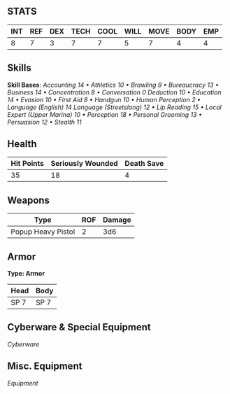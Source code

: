 ## STATS

| INT | REF | DEX | TECH | COOL | WILL | MOVE | BODY | EMP |
| --- | --- | --- | ---- | ---- | ---- | ---- | ---- | --- |
| 8   | 7   | 3   | 7    | 7    | 5    | 7    | 4    | 4   |
## Skills
**Skill Bases**:
*Accounting 14 • Athletics 10 • Brawling 9 • Bureaucracy 13 • Business 14 • Concentration 8 • Conversation 0  Deduction 10 • Education 14 • Evasion 10 • First Aid 8 • Handgun 10 • Human Perception 2 • Language (English) 14  Language (Streetslang) 12 • Lip Reading 15 • Local Expert (Upper Marina) 10 • Perception 18 • Personal 
Grooming 13 • Persuasion 12 • Stealth 11*
## Health

| Hit Points | Seriously Wounded | Death Save |
| ---------- | ----------------- | ---------- |
| 35         | 18                | 4          |
## Weapons

| Type               | ROF | Damage |
| ------------------ | --- | ------ |
| Popup Heavy Pistol | 2   | 3d6    |
## Armor
**Type: Armor**

| Head | Body |
| ---- | ---- |
| SP 7 | SP 7 |
## Cyberware & Special Equipment
*Cyberware*

## Misc. Equipment
*Equipment*